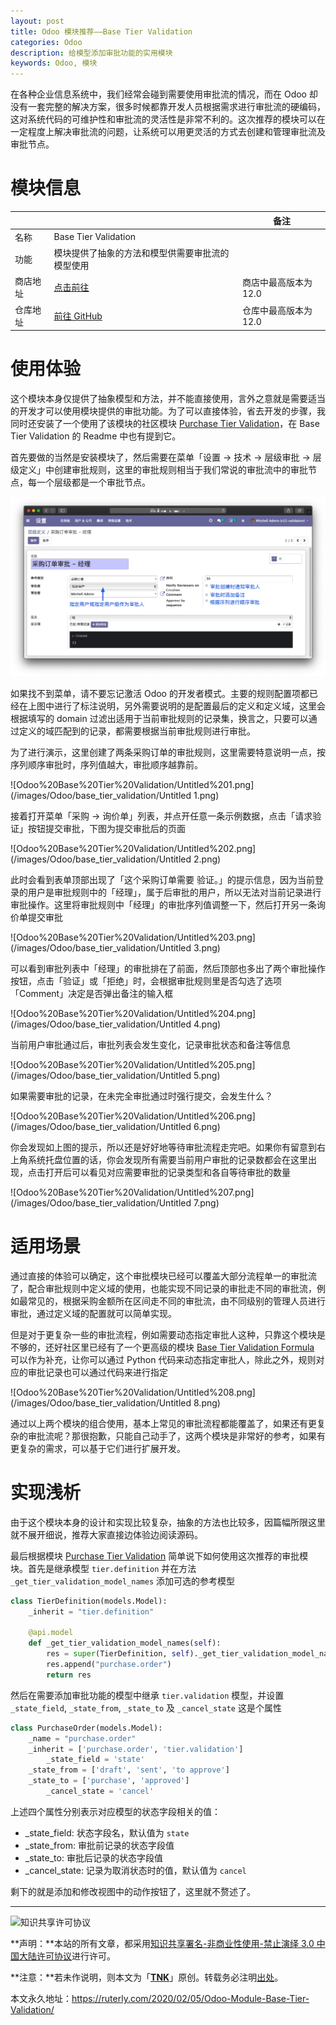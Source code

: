 ```yaml
---
layout: post
title: Odoo 模块推荐——Base Tier Validation
categories: Odoo
description: 给模型添加审批功能的实用模块
keywords: Odoo, 模块
---
```


在各种企业信息系统中，我们经常会碰到需要使用审批流的情况，而在 Odoo 却没有一套完整的解决方案，很多时候都靠开发人员根据需求进行审批流的硬编码，这对系统代码的可维护性和审批流的灵活性是非常不利的。这次推荐的模块可以在一定程度上解决审批流的问题，让系统可以用更灵活的方式去创建和管理审批流及审批节点。

# 模块信息

|          |                                                              | 备注                  |
| -------- | ------------------------------------------------------------ | --------------------- |
| 名称     | Base Tier Validation                                         |                       |
| 功能     | 模块提供了抽象的方法和模型供需要审批流的模型使用             |                       |
| 商店地址 | [点击前往](https://www.odoo.com/apps/modules/12.0/base_tier_validation/) | 商店中最高版本为 12.0 |
| 仓库地址 | [前往 GitHub](https://github.com/OCA/server-ux/tree/12.0/base_tier_validation) | 仓库中最高版本为 12.0 |

# 使用体验

这个模块本身仅提供了抽象模型和方法，并不能直接使用，言外之意就是需要适当的开发才可以使用模块提供的审批功能。为了可以直接体验，省去开发的步骤，我同时还安装了一个使用了该模块的社区模块 [Purchase Tier Validation](https://github.com/OCA/purchase-workflow/tree/12.0/purchase_tier_validation)，在 Base Tier Validation 的 Readme 中也有提到它。

首先要做的当然是安装模块了，然后需要在菜单「设置 → 技术 → 层级审批 → 层级定义」中创建审批规则，这里的审批规则相当于我们常说的审批流中的审批节点，每一个层级都是一个审批节点。

![Odoo%20Base%20Tier%20Validation/Untitled.png](/images/Odoo/base_tier_validation/Untitled.png)

如果找不到菜单，请不要忘记激活 Odoo 的开发者模式。主要的规则配置项都已经在上图中进行了标注说明，另外需要说明的是配置最后的定义和定义域，这里会根据填写的 domain 过滤出适用于当前审批规则的记录集，换言之，只要可以通过定义的域匹配到的记录，都需要根据当前审批规则进行审批。

为了进行演示，这里创建了两条采购订单的审批规则，这里需要特意说明一点，按序列顺序审批时，序列值越大，审批顺序越靠前。

![Odoo%20Base%20Tier%20Validation/Untitled%201.png](/images/Odoo/base_tier_validation/Untitled 1.png)

接着打开菜单「采购 → 询价单」列表，并点开任意一条示例数据，点击「请求验证」按钮提交审批，下图为提交审批后的页面

![Odoo%20Base%20Tier%20Validation/Untitled%202.png](/images/Odoo/base_tier_validation/Untitled 2.png)

此时会看到表单顶部出现了「这个采购订单需要 验证。」的提示信息，因为当前登录的用户是审批规则中的「经理」，属于后审批的用户，所以无法对当前记录进行审批操作。这里将审批规则中「经理」的审批序列值调整一下，然后打开另一条询价单提交审批

![Odoo%20Base%20Tier%20Validation/Untitled%203.png](/images/Odoo/base_tier_validation/Untitled 3.png)

可以看到审批列表中「经理」的审批排在了前面，然后顶部也多出了两个审批操作按钮，点击「验证」或「拒绝」时，会根据审批规则里是否勾选了选项「Comment」决定是否弹出备注的输入框

![Odoo%20Base%20Tier%20Validation/Untitled%204.png](/images/Odoo/base_tier_validation/Untitled 4.png)

当前用户审批通过后，审批列表会发生变化，记录审批状态和备注等信息

![Odoo%20Base%20Tier%20Validation/Untitled%205.png](/images/Odoo/base_tier_validation/Untitled 5.png)

如果需要审批的记录，在未完全审批通过时强行提交，会发生什么？

![Odoo%20Base%20Tier%20Validation/Untitled%206.png](/images/Odoo/base_tier_validation/Untitled 6.png)

你会发现如上图的提示，所以还是好好地等待审批流程走完吧。如果你有留意到右上角系统托盘位置的话，你会发现所有需要当前用户审批的记录数都会在这里出现，点击打开后可以看见对应需要审批的记录类型和各自等待审批的数量

![Odoo%20Base%20Tier%20Validation/Untitled%207.png](/images/Odoo/base_tier_validation/Untitled 7.png)

# 适用场景

通过直接的体验可以确定，这个审批模块已经可以覆盖大部分流程单一的审批流了，配合审批规则中定义域的使用，也能实现不同记录的审批走不同的审批流，例如最常见的，根据采购金额所在区间走不同的审批流，由不同级别的管理人员进行审批，通过定义域的配置就可以简单实现。

但是对于更复杂一些的审批流程，例如需要动态指定审批人这种，只靠这个模块是不够的，还好社区里已经有了一个更高级的模块 [Base Tier Validation Formula](https://github.com/OCA/server-ux/tree/12.0/base_tier_validation_formula) 可以作为补充，让你可以通过 Python 代码来动态指定审批人，除此之外，规则对应的审批记录也可以通过代码来进行指定

![Odoo%20Base%20Tier%20Validation/Untitled%208.png](/images/Odoo/base_tier_validation/Untitled 8.png)

通过以上两个模块的组合使用，基本上常见的审批流程都能覆盖了，如果还有更复杂的审批流呢？那很抱歉，只能自己动手了，这两个模块是非常好的参考，如果有更复杂的需求，可以基于它们进行扩展开发。

# 实现浅析

由于这个模块本身的设计和实现比较复杂，抽象的方法也比较多，因篇幅所限这里就不展开细说，推荐大家直接边体验边阅读源码。

最后根据模块 [Purchase Tier Validation](https://github.com/OCA/purchase-workflow/tree/12.0/purchase_tier_validation) 简单说下如何使用这次推荐的审批模块。首先是继承模型 `tier.definition` 并在方法 `_get_tier_validation_model_names` 添加可选的参考模型

```python
class TierDefinition(models.Model):
    _inherit = "tier.definition"

    @api.model
    def _get_tier_validation_model_names(self):
        res = super(TierDefinition, self)._get_tier_validation_model_names()
        res.append("purchase.order")
        return res
```

然后在需要添加审批功能的模型中继承 `tier.validation` 模型，并设置 `_state_field`, `_state_from`, `_state_to` 及 `_cancel_state` 这是个属性

```python
class PurchaseOrder(models.Model):
    _name = "purchase.order"
    _inherit = ['purchase.order', 'tier.validation']
		_state_field = 'state'
    _state_from = ['draft', 'sent', 'to approve']
    _state_to = ['purchase', 'approved']
		_cancel_state = 'cancel'
```

上述四个属性分别表示对应模型的状态字段相关的值：

- _state_field: 状态字段名，默认值为 `state`
- _state_from: 审批前记录的状态字段值
- _state_to: 审批后记录的状态字段值
- _cancel_state: 记录为取消状态时的值，默认值为 `cancel`

剩下的就是添加和修改视图中的动作按钮了，这里就不赘述了。

---

![知识共享许可协议](https://i.creativecommons.org/l/by-nc-nd/3.0/cn/88x31.png)

**声明：**本站的所有文章，都采用[知识共享署名-非商业性使用-禁止演绎 3.0 中国大陆许可协议](http://creativecommons.org/licenses/by-nc-nd/3.0/cn/)进行许可。

**注意：**若未作说明，则本文为「[**TNK**](https://ruterly.com/)」原创。转载务必注明[出处](https://ruterly.com/2020/02/05/Odoo-Module-Base-Tier-Validation/)。

本文永久地址：https://ruterly.com/2020/02/05/Odoo-Module-Base-Tier-Validation/
